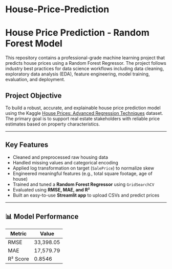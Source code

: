 # House-Price-Prediction

#  House Price Prediction - Random Forest Model

This repository contains a professional-grade machine learning project that predicts house prices using a Random Forest Regressor. The project follows industry best practices for data science workflows including data cleaning, exploratory data analysis (EDA), feature engineering, model training, evaluation, and deployment.

##  Project Objective

To build a robust, accurate, and explainable house price prediction model using the Kaggle [House Prices: Advanced Regression Techniques](https://www.kaggle.com/competitions/house-prices-advanced-regression-techniques) dataset. The primary goal is to support real estate stakeholders with reliable price estimates based on property characteristics.

---

##  Key Features

- Cleaned and preprocessed raw housing data
- Handled missing values and categorical encoding
- Applied log transformation on target (`SalePrice`) to normalize skew
- Engineered meaningful features (e.g., total square footage, age of house)
- Trained and tuned a **Random Forest Regressor** using `GridSearchCV`
- Evaluated using **RMSE, MAE, and R²**
- Built an easy-to-use **Streamlit app** to upload CSVs and predict prices

---

## 📊 Model Performance

| Metric     | Value         |
|------------|---------------|
| RMSE       | 33,398.05     |
| MAE        | 17,579.79     |
| R² Score   | 0.8546        |

